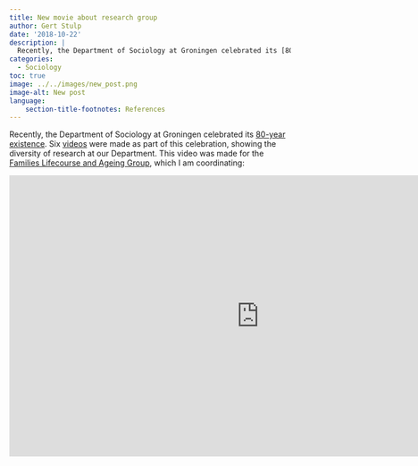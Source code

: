 ```yaml
---
title: New movie about research group
author: Gert Stulp
date: '2018-10-22'
description: |
  Recently, the Department of Sociology at Groningen celebrated its [80-year existence](https://www.rug.nl/gmw/sociologie/80jaar/). 
categories:
  - Sociology
toc: true
image: ../../images/new_post.png
image-alt: New post
language: 
    section-title-footnotes: References
---
```


Recently, the Department of Sociology at Groningen celebrated its [80-year existence](https://www.rug.nl/gmw/sociologie/80jaar/). Six [videos](https://www.rug.nl/gmw/sociologie/80jaar/er-gaat-niets-boven-de-groningse-sociologie) were made as part of this celebration, showing the diversity of research at our Department. This video was made for the [Families Lifecourse and Ageing Group](www.gertstulp.com/FLAG), which I am coordinating: 


<iframe width="894" height="503" src="https://www.youtube.com/embed/pxcfnXwpkJk" frameborder="0" allow="accelerometer; autoplay; encrypted-media; gyroscope; picture-in-picture" allowfullscreen></iframe>